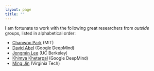 ```yaml
---
layout: page
title: ""
---
```


I am fortunate to work with the following great researchers from _outside_ groups, listed in alphabetical order:

- [Chanwoo Park](https://chanwoo-park-official.github.io/) (MIT)
- [David Abel](https://david-abel.github.io/) (Google DeepMind)
- [Jongmin Lee](https://www.jmlee.kr/) (UC Berkeley)
- [Khimya Khetarpal](https://kkhetarpal.github.io/) (Google DeepMind)
- [Ming Jin](http://www.jinming.tech/) (Virginia Tech)
